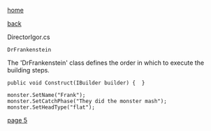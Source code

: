 [home](./page01.md)

[back](./page03.md)

DirectorIgor.cs
```
DrFrankenstein
```

The 'DrFrankenstein' class defines the order in which to execute the building steps.


```
public void Construct(IBuilder builder) {  }
```

```
monster.SetName("Frank");
monster.SetCatchPhase("They did the monster mash");
monster.SetHeadType("flat");
```


[page 5](./page05.md)
